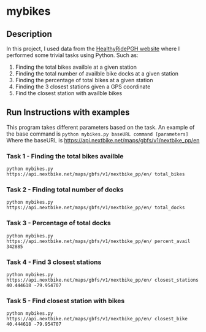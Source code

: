 # mybikes
## Description
In this project, I used data from the [HealthyRidePGH website](https://healthyridepgh.com/) where I performed some trivial tasks using Python. Such as:
1. Finding the total bikes availble at a given station 
2. Finding the total number of availble bike docks at a given station 
3. Finding the percentage of total bikes at a given station 
4. Finding the 3 closest stations given a GPS coordinate 
5. Find the closest station with availble bikes

## Run Instructions with examples
This program takes different parameters based on the task. An example of the base command is
`python mybikes.py baseURL command [parameters]`  
Where the baseURL is https://api.nextbike.net/maps/gbfs/v1/nextbike_pp/en

### Task 1 - Finding the total bikes availble
`python mybikes.py https://api.nextbike.net/maps/gbfs/v1/nextbike_pp/en/ total_bikes`

### Task 2 - Finding total number of docks
`python mybikes.py https://api.nextbike.net/maps/gbfs/v1/nextbike_pp/en/ total_docks`

### Task 3 - Percentage of total docks
`python mybikes.py https://api.nextbike.net/maps/gbfs/v1/nextbike_pp/en/ percent_avail 342885`

### Task 4 - Find 3 closest stations
`python mybikes.py https://api.nextbike.net/maps/gbfs/v1/nextbike_pp/en/ closest_stations 40.444618 -79.954707`

### Task 5 - Find closest station with bikes
`python mybikes.py https://api.nextbike.net/maps/gbfs/v1/nextbike_pp/en/ closest_bike 40.444618 -79.954707`

